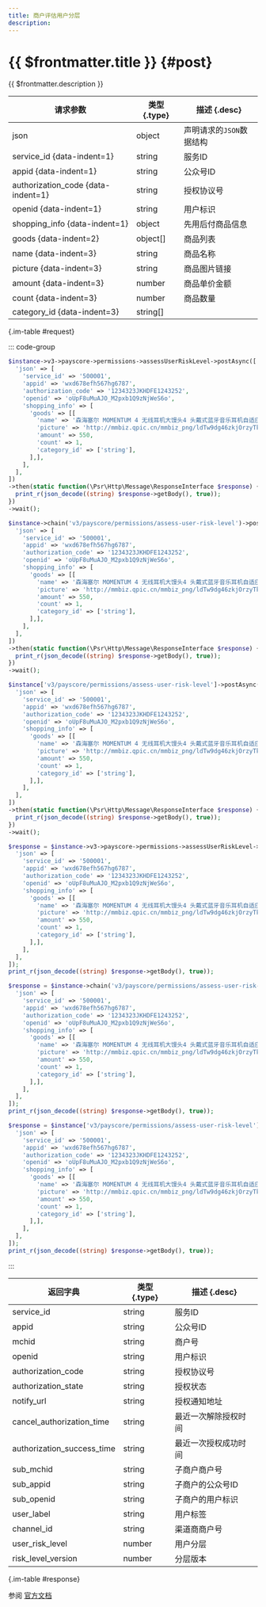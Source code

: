 ```yaml
---
title: 商户评估用户分层
description: 
---
```


# {{ $frontmatter.title }} {#post}

{{ $frontmatter.description }}

| 请求参数 | 类型 {.type} | 描述 {.desc}
| --- | --- | ---
| json | object | 声明请求的`JSON`数据结构
| service_id {data-indent=1} | string | 服务ID
| appid {data-indent=1} | string | 公众号ID
| authorization_code {data-indent=1} | string | 授权协议号
| openid {data-indent=1} | string | 用户标识
| shopping_info {data-indent=1} | object | 先用后付商品信息
| goods {data-indent=2} | object[] | 商品列表
| name {data-indent=3} | string | 商品名称
| picture {data-indent=3} | string | 商品图片链接
| amount {data-indent=3} | number | 商品单价金额
| count {data-indent=3} | number | 商品数量
| category_id {data-indent=3} | string[] | 

{.im-table #request}

::: code-group

```php [异步纯链式]
$instance->v3->payscore->permissions->assessUserRiskLevel->postAsync([
  'json' => [
    'service_id' => '500001',
    'appid' => 'wxd678efh567hg6787',
    'authorization_code' => '1234323JKHDFE1243252',
    'openid' => 'oUpF8uMuAJO_M2pxb1Q9zNjWeS6o',
    'shopping_info' => [
      'goods' => [[
        'name' => '森海塞尔 MOMENTUM 4 无线耳机大馒头4 头戴式蓝牙音乐耳机自适应降噪',
        'picture' => 'http://mmbiz.qpic.cn/mmbiz_png/ldTw9dg46zkjOrzyTkbQAvQkysliaiblZhdthZWewgQMyqLZwStaNEsJrYmjwh2MlK7G4wibAFOEuISQKplSnxMWA/640?wx_fmt=png&wxfrom=200',
        'amount' => 550,
        'count' => 1,
        'category_id' => ['string'],
      ],],
    ],
  ],
])
->then(static function(\Psr\Http\Message\ResponseInterface $response) {
  print_r(json_decode((string) $response->getBody(), true));
})
->wait();
```

```php [异步声明式]
$instance->chain('v3/payscore/permissions/assess-user-risk-level')->postAsync([
  'json' => [
    'service_id' => '500001',
    'appid' => 'wxd678efh567hg6787',
    'authorization_code' => '1234323JKHDFE1243252',
    'openid' => 'oUpF8uMuAJO_M2pxb1Q9zNjWeS6o',
    'shopping_info' => [
      'goods' => [[
        'name' => '森海塞尔 MOMENTUM 4 无线耳机大馒头4 头戴式蓝牙音乐耳机自适应降噪',
        'picture' => 'http://mmbiz.qpic.cn/mmbiz_png/ldTw9dg46zkjOrzyTkbQAvQkysliaiblZhdthZWewgQMyqLZwStaNEsJrYmjwh2MlK7G4wibAFOEuISQKplSnxMWA/640?wx_fmt=png&wxfrom=200',
        'amount' => 550,
        'count' => 1,
        'category_id' => ['string'],
      ],],
    ],
  ],
])
->then(static function(\Psr\Http\Message\ResponseInterface $response) {
  print_r(json_decode((string) $response->getBody(), true));
})
->wait();
```

```php [异步属性式]
$instance['v3/payscore/permissions/assess-user-risk-level']->postAsync([
  'json' => [
    'service_id' => '500001',
    'appid' => 'wxd678efh567hg6787',
    'authorization_code' => '1234323JKHDFE1243252',
    'openid' => 'oUpF8uMuAJO_M2pxb1Q9zNjWeS6o',
    'shopping_info' => [
      'goods' => [[
        'name' => '森海塞尔 MOMENTUM 4 无线耳机大馒头4 头戴式蓝牙音乐耳机自适应降噪',
        'picture' => 'http://mmbiz.qpic.cn/mmbiz_png/ldTw9dg46zkjOrzyTkbQAvQkysliaiblZhdthZWewgQMyqLZwStaNEsJrYmjwh2MlK7G4wibAFOEuISQKplSnxMWA/640?wx_fmt=png&wxfrom=200',
        'amount' => 550,
        'count' => 1,
        'category_id' => ['string'],
      ],],
    ],
  ],
])
->then(static function(\Psr\Http\Message\ResponseInterface $response) {
  print_r(json_decode((string) $response->getBody(), true));
})
->wait();
```

```php [同步纯链式]
$response = $instance->v3->payscore->permissions->assessUserRiskLevel->post([
  'json' => [
    'service_id' => '500001',
    'appid' => 'wxd678efh567hg6787',
    'authorization_code' => '1234323JKHDFE1243252',
    'openid' => 'oUpF8uMuAJO_M2pxb1Q9zNjWeS6o',
    'shopping_info' => [
      'goods' => [[
        'name' => '森海塞尔 MOMENTUM 4 无线耳机大馒头4 头戴式蓝牙音乐耳机自适应降噪',
        'picture' => 'http://mmbiz.qpic.cn/mmbiz_png/ldTw9dg46zkjOrzyTkbQAvQkysliaiblZhdthZWewgQMyqLZwStaNEsJrYmjwh2MlK7G4wibAFOEuISQKplSnxMWA/640?wx_fmt=png&wxfrom=200',
        'amount' => 550,
        'count' => 1,
        'category_id' => ['string'],
      ],],
    ],
  ],
]);
print_r(json_decode((string) $response->getBody(), true));
```

```php [同步声明式]
$response = $instance->chain('v3/payscore/permissions/assess-user-risk-level')->post([
  'json' => [
    'service_id' => '500001',
    'appid' => 'wxd678efh567hg6787',
    'authorization_code' => '1234323JKHDFE1243252',
    'openid' => 'oUpF8uMuAJO_M2pxb1Q9zNjWeS6o',
    'shopping_info' => [
      'goods' => [[
        'name' => '森海塞尔 MOMENTUM 4 无线耳机大馒头4 头戴式蓝牙音乐耳机自适应降噪',
        'picture' => 'http://mmbiz.qpic.cn/mmbiz_png/ldTw9dg46zkjOrzyTkbQAvQkysliaiblZhdthZWewgQMyqLZwStaNEsJrYmjwh2MlK7G4wibAFOEuISQKplSnxMWA/640?wx_fmt=png&wxfrom=200',
        'amount' => 550,
        'count' => 1,
        'category_id' => ['string'],
      ],],
    ],
  ],
]);
print_r(json_decode((string) $response->getBody(), true));
```

```php [同步属性式]
$response = $instance['v3/payscore/permissions/assess-user-risk-level']->post([
  'json' => [
    'service_id' => '500001',
    'appid' => 'wxd678efh567hg6787',
    'authorization_code' => '1234323JKHDFE1243252',
    'openid' => 'oUpF8uMuAJO_M2pxb1Q9zNjWeS6o',
    'shopping_info' => [
      'goods' => [[
        'name' => '森海塞尔 MOMENTUM 4 无线耳机大馒头4 头戴式蓝牙音乐耳机自适应降噪',
        'picture' => 'http://mmbiz.qpic.cn/mmbiz_png/ldTw9dg46zkjOrzyTkbQAvQkysliaiblZhdthZWewgQMyqLZwStaNEsJrYmjwh2MlK7G4wibAFOEuISQKplSnxMWA/640?wx_fmt=png&wxfrom=200',
        'amount' => 550,
        'count' => 1,
        'category_id' => ['string'],
      ],],
    ],
  ],
]);
print_r(json_decode((string) $response->getBody(), true));
```

:::

| 返回字典 | 类型 {.type} | 描述 {.desc}
| --- | --- | ---
| service_id | string | 服务ID
| appid | string | 公众号ID
| mchid | string | 商户号
| openid | string | 用户标识
| authorization_code | string | 授权协议号
| authorization_state | string | 授权状态
| notify_url | string | 授权通知地址
| cancel_authorization_time | string | 最近一次解除授权时间
| authorization_success_time | string | 最近一次授权成功时间
| sub_mchid | string | 子商户商户号
| sub_appid | string | 子商户的公众号ID
| sub_openid | string | 子商户的用户标识
| user_label | string | 用户标签
| channel_id | string | 渠道商商户号
| user_risk_level | number | 用户分层
| risk_level_version | number | 分层版本

{.im-table #response}

参阅 [官方文档](https://pay.weixin.qq.com/docs/merchant/apis/weixin-pay-score/service-auth/assess-user-risk-level.html)
